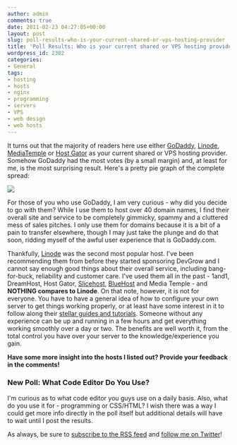 ```yaml
---
author: admin
comments: true
date: 2011-02-23 04:27:05+00:00
layout: post
slug: poll-results-who-is-your-current-shared-or-vps-hosting-provider
title: 'Poll Results: Who is your current shared or VPS hosting provider?'
wordpress_id: 2302
categories:
- General
tags:
- hosting
- hosts
- nginx
- programming
- servers
- VPS
- web design
- web hosts
---
```


It turns out that the majority of readers here use either [GoDaddy](http://www.godaddy.com/), [Linode](http://devgrow.com/go/linode.com), [MediaTemple](http://www.mediatemple.net/) or [Host Gator](http://devgrow.com/hostgator) as your current shared or VPS hosting provider.  Somehow GoDaddy had the most votes (by a small margin) and, at least for me, is the most surprising result.  Here's a pretty pie graph of the complete spread:<!-- more -->

![](http://devgrow.com/wp-content/uploads/2011/02/hosts.png)

For those of you who use GoDaddy, I am very curious - why did you decide to go with them?  While I use them to host over 40 domain names, I find their overall site and service to be completely gimmicky, spammy and a cluttered mess of sales pitches.  I only use them for domains because it is a bit of a pain to transfer elsewhere, though I may just take the plunge and do that soon, ridding myself of the awful user experience that is GoDaddy.com.

Thankfully, [Linode](http://devgrow.com/go/linode.com) was the second most popular host.  I've been recommending them from before they started sponsoring DevGrow and I cannot say enough good things about their overall service, including bang-for-buck, reliability and customer care.  I've used them all in the past - 1and1, DreamHost, Host Gator, [Slicehost](http://www.slicehost.com/), [BlueHost](http://www.bluehost.com/) and Media Temple - and **NOTHING compares to Linode**.  On that note, however, it is not for everyone.  You have to have a general idea of how to configure your own server to get things working properly, or at least have some interest in it to follow along their [stellar guides and tutorials](http://library.linode.com/).  Someone without any experience can be up and running in a few hours and get everything working smoothly over a day or two.  The benefits are well worth it, from the total control you have over your server to the knowledge/experience you gain.

**Have some more insight into the hosts I listed out?  Provide your feedback in the comments!**



### New Poll: What Code Editor Do You Use?



I'm curious as to what code editor you guys use on a daily basis.  Also, what do you use it for - programming or CSS/HTML?  I wish there was a way I could get more info directly in the poll itself but additional details will have to wait until I post the results.

As always, be sure to [subscribe to the RSS feed](http://feeds.feedburner.com/devgrow) and [follow me on Twitter](http://twitter.com/ThinkDevGrow)!

